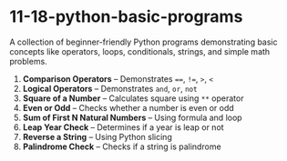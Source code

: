 # 11-18-python-basic-programs
A collection of beginner-friendly Python programs demonstrating basic concepts like operators, loops, conditionals, strings, and simple math problems.
1. **Comparison Operators** – Demonstrates `==`, `!=`, `>`, `<`  
2. **Logical Operators** – Demonstrates `and`, `or`, `not`  
3. **Square of a Number** – Calculates square using `**` operator  
4. **Even or Odd** – Checks whether a number is even or odd  
5. **Sum of First N Natural Numbers** – Using formula and loop  
6. **Leap Year Check** – Determines if a year is leap or not  
7. **Reverse a String** – Using Python slicing  
8. **Palindrome Check** – Checks if a string is palindrome  


